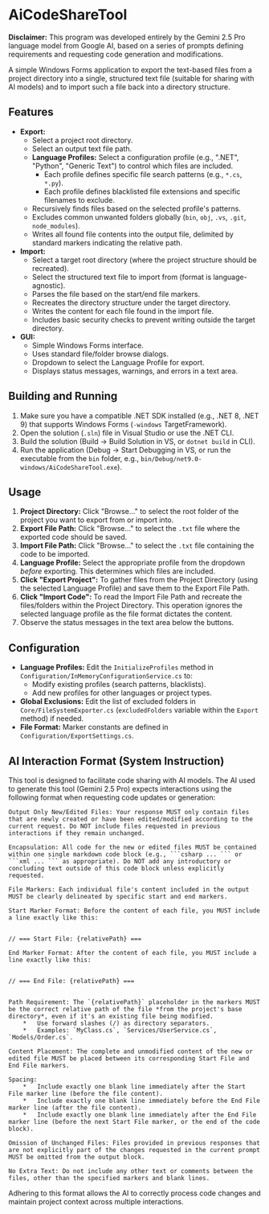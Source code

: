 
# AiCodeShareTool

**Disclaimer:** This program was developed entirely by the Gemini 2.5 Pro language model from Google AI, based on a series of prompts defining requirements and requesting code generation and modifications.

A simple Windows Forms application to export the text-based files from a project directory into a single, structured text file (suitable for sharing with AI models) and to import such a file back into a directory structure.

## Features

*   **Export:**
    *   Select a project root directory.
    *   Select an output text file path.
    *   **Language Profiles:** Select a configuration profile (e.g., ".NET", "Python", "Generic Text") to control which files are included.
        *   Each profile defines specific file search patterns (e.g., `*.cs`, `*.py`).
        *   Each profile defines blacklisted file extensions and specific filenames to exclude.
    *   Recursively finds files based on the selected profile's patterns.
    *   Excludes common unwanted folders globally (`bin`, `obj`, `.vs`, `.git`, `node_modules`).
    *   Writes all found file contents into the output file, delimited by standard markers indicating the relative path.
*   **Import:**
    *   Select a target root directory (where the project structure should be recreated).
    *   Select the structured text file to import from (format is language-agnostic).
    *   Parses the file based on the start/end file markers.
    *   Recreates the directory structure under the target directory.
    *   Writes the content for each file found in the import file.
    *   Includes basic security checks to prevent writing outside the target directory.
*   **GUI:**
    *   Simple Windows Forms interface.
    *   Uses standard file/folder browse dialogs.
    *   Dropdown to select the Language Profile for export.
    *   Displays status messages, warnings, and errors in a text area.

## Building and Running

1.  Make sure you have a compatible .NET SDK installed (e.g., .NET 8, .NET 9) that supports Windows Forms (`-windows` TargetFramework).
2.  Open the solution (`.sln`) file in Visual Studio or use the .NET CLI.
3.  Build the solution (Build -> Build Solution in VS, or `dotnet build` in CLI).
4.  Run the application (Debug -> Start Debugging in VS, or run the executable from the `bin` folder, e.g., `bin/Debug/net9.0-windows/AiCodeShareTool.exe`).

## Usage

1.  **Project Directory:** Click "Browse..." to select the root folder of the project you want to export from or import into.
2.  **Export File Path:** Click "Browse..." to select the `.txt` file where the exported code should be saved.
3.  **Import File Path:** Click "Browse..." to select the `.txt` file containing the code to be imported.
4.  **Language Profile:** Select the appropriate profile from the dropdown *before* exporting. This determines which files are included.
5.  **Click "Export Project":** To gather files from the Project Directory (using the selected Language Profile) and save them to the Export File Path.
6.  **Click "Import Code":** To read the Import File Path and recreate the files/folders within the Project Directory. This operation ignores the selected language profile as the file format dictates the content.
7.  Observe the status messages in the text area below the buttons.

## Configuration

*   **Language Profiles:** Edit the `InitializeProfiles` method in `Configuration/InMemoryConfigurationService.cs` to:
    *   Modify existing profiles (search patterns, blacklists).
    *   Add new profiles for other languages or project types.
*   **Global Exclusions:** Edit the list of excluded folders in `Core/FileSystemExporter.cs` (`excludedFolders` variable within the `Export` method) if needed.
*   **File Format:** Marker constants are defined in `Configuration/ExportSettings.cs`.

## AI Interaction Format (System Instruction)

This tool is designed to facilitate code sharing with AI models. The AI used to generate this tool (Gemini 2.5 Pro) expects interactions using the following format when requesting code updates or generation:

```text
Output Only New/Edited Files: Your response MUST only contain files that are newly created or have been edited/modified according to the current request. Do NOT include files requested in previous interactions if they remain unchanged.

Encapsulation: All code for the new or edited files MUST be contained within one single markdown code block (e.g., ```csharp ... ``` or ```xml ... ``` as appropriate). Do NOT add any introductory or concluding text outside of this code block unless explicitly requested.

File Markers: Each individual file's content included in the output MUST be clearly delineated by specific start and end markers.

Start Marker Format: Before the content of each file, you MUST include a line exactly like this:


// === Start File: {relativePath} ===

End Marker Format: After the content of each file, you MUST include a line exactly like this:


// === End File: {relativePath} ===


Path Requirement: The `{relativePath}` placeholder in the markers MUST be the correct relative path of the file *from the project's base directory*, even if it's an existing file being modified.
    *   Use forward slashes (/) as directory separators.
    *   Examples: `MyClass.cs`, `Services/UserService.cs`, `Models/Order.cs`.

Content Placement: The complete and unmodified content of the new or edited file MUST be placed between its corresponding Start File and End File markers.

Spacing:
    *   Include exactly one blank line immediately after the Start File marker line (before the file content).
    *   Include exactly one blank line immediately before the End File marker line (after the file content).
    *   Include exactly one blank line immediately after the End File marker line (before the next Start File marker, or the end of the code block).

Omission of Unchanged Files: Files provided in previous responses that are not explicitly part of the changes requested in the current prompt MUST be omitted from the output block.

No Extra Text: Do not include any other text or comments between the files, other than the specified markers and blank lines. 
```

Adhering to this format allows the AI to correctly process code changes and maintain project context across multiple interactions.